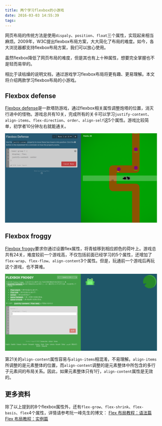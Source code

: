 ```yaml
---
title: 两个学习flexbox的小游戏
date: 2016-03-03 14:55:39
tags:
---
```


网页布局的传统方法是使用`dispaly`、`position`、`float`三个属性，实现起来相当麻烦。2009年，W3C提出flexbox布局方案，大大简化了布局的难度。如今，各大浏览器都支持flexbox布局方案，我们可以放心使用。

虽然flexbox降低了网页布局的难度，但是其也有上十种属性，想要完全掌握也不是轻而易举的。

相比于读枯燥的说明文档，通过游戏学习flexbox布局将更有趣、更易理解。本文将介绍两款学习flexbox布局的小游戏。


## Flexbox defense

[Flexbox defense][1]是一款塔防游戏，通过flexbox相关属性调整炮塔的位置，消灭行进中的怪物。游戏总共有10关，完成所有的关卡可以学习`justify-content`、`align-items`、`flex-direction`、`order`、`align-self`这5个属性。游戏比较简单，初学者10分钟左右就能通关。

![flexbox defense](/assets/flexbox-defense.png)


## Flexbox froggy
[Flexbox froggy][2]要求你通过设置flex属性，将青蛙移到相应颜色的荷叶上。游戏总共有24关，难度较前一个游戏高，不仅包括前面已经学习的5个属性，还增加了`flex-wrap`、`flex-flow`、`align-content`3个属性。但是，玩通前一个游戏后再玩这个游戏，也不算难。

![flexbox froggy](/assets/flexbox-froggy.png)

第21关的`align-content`属性容易与`align-items`相混淆，不易理解。`align-items`所调整的是元素整体的位置，而`align-content`调整的是元素整体中所包含的多行子元素间的布局关系。因此，如果元素整体只有1行，`align-content`属性是无效的。


## 更多资料
除了以上提到的8个flexbox属性外，还有`flex-grow`、`flex-shrink`、`flex-basis`、`flex`4个属性，详情请参考阮一峰先生的博文：
[Flex 布局教程：语法篇][3]
[Flex 布局教程：实例篇][4]


[1]: http://www.flexboxdefense.com/
[2]: http://flexboxfroggy.com/#zh-cn
[3]: http://www.ruanyifeng.com/blog/2015/07/flex-grammar.html
[4]: http://www.ruanyifeng.com/blog/2015/07/flex-examples.html
